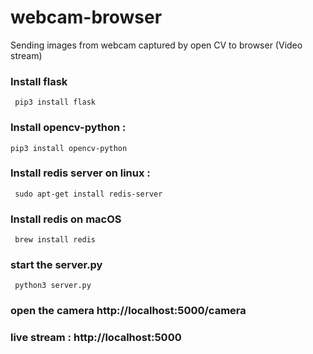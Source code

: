# webcam-browser

Sending images from webcam captured by open CV  to browser (Video stream)  

### Install flask 

<code> pip3 install flask </code>

### Install opencv-python :  

<code>pip3 install opencv-python </code>

### Install redis server  on linux :

<code> sudo apt-get install redis-server </code>

### Install redis on macOS

<code> brew install redis </code>

### start the server.py 

<code> python3 server.py </code>

### open the camera http://localhost:5000/camera 

### live stream : http://localhost:5000
